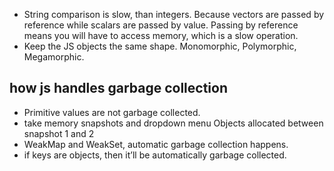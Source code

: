 - String comparison is slow, than integers. Because vectors are passed by reference while scalars are passed by value. Passing by reference means you will have to access memory, which is a slow operation.
- Keep the JS objects the same shape. Monomorphic, Polymorphic, Megamorphic.

## how js handles garbage collection

- Primitive values are not garbage collected.
- take memory snapshots and dropdown menu Objects allocated between snapshot 1 and 2
- WeakMap and WeakSet, automatic garbage collection happens.
- if keys are objects, then it’ll be automatically garbage collected.